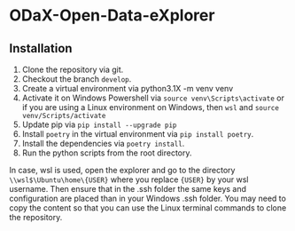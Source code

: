 # ODaX-Open-Data-eXplorer

## Installation
1) Clone the repository via git.
2) Checkout the branch ```develop```.
3) Create a virtual environment via python3.1X -m venv venv 
4) Activate it on Windows Powershell via 
   ```source venv\Scripts\activate``` 
   or if you are using a Linux environment on Windows, then
   ```wsl``` and ```source venv/Scripts/activate```
5) Update pip via ```pip install --upgrade pip```
6) Install ```poetry``` in the virtual environment via ```pip install poetry```.
7) Install the dependencies via ```poetry install```.
8) Run the python scripts from the root directory.


In case, wsl is used, open the explorer and go to the directory
```\\wsl$\Ubuntu\home\{USER}``` where you replace ```{USER}``` by your wsl username. Then ensure that in the .ssh folder the same keys and configuration are placed than in your Windows .ssh folder. You may need to copy the content so that you can use the Linux terminal commands to clone the repository.
